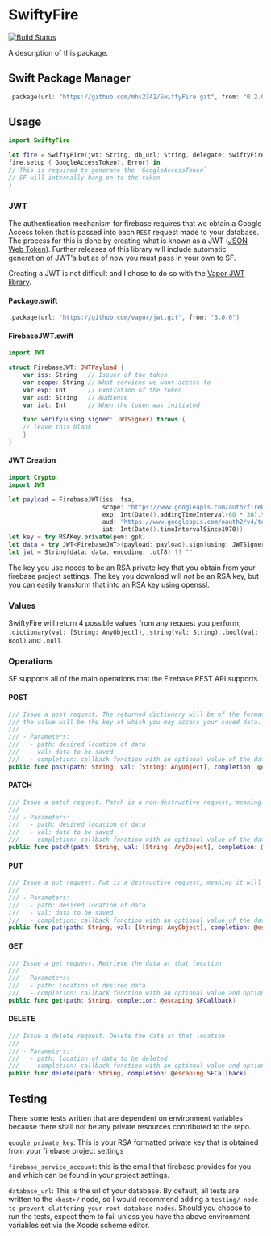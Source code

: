 # SwiftyFire
[![Build Status](https://travis-ci.com/mhs2342/SwiftyFire.svg?branch=master)](https://travis-ci.com/mhs2342/SwiftyFire)

A description of this package.

## Swift Package Manager 
```swift
.package(url: "https://github.com/mhs2342/SwiftyFire.git", from: "0.2.0"),

```

## Usage
```swift
import SwiftyFire

let fire = SwiftyFire(jwt: String, db_url: String, delegate: SwiftyFireDelegate)
fire.setup { GoogleAccessToken?, Error? in 
// This is required to generate the `GoogleAccessToken` 
// SF will internally hang on to the token
}
```

### JWT
The authentication mechanism for firebase requires that we obtain a Google Access token that is passed into each `REST` request made to your database. The process for this is done by creating what is known as a JWT ([JSON Web Token](https://www.jwt.io)). Further releases of this library will include automatic generation of JWT's but as of now you must pass in your own to SF. 

Creating a JWT is not difficult and I chose to do so with the [Vapor JWT library](https://github.com/vapor/jwt).

#### Package.swift
```swift
.package(url: "https://github.com/vapor/jwt.git", from: "3.0.0")
```

#### FirebaseJWT.swift
```swift
import JWT

struct FirebaseJWT: JWTPayload {
    var iss: String   // Issuer of the token
    var scope: String // What services we want access to
    var exp: Int      // Expiration of the token
    var aud: String   // Audience
    var iat: Int      // When the token was initiated 

    func verify(using signer: JWTSigner) throws {
	// leave this blank
    }
}
```

#### JWT Creation
```swift
import Crypto
import JWT

let payload = FirebaseJWT(iss: fsa,
                          scope: "https://www.googleapis.com/auth/firebase.database https://www.googleapis.com/auth/userinfo.email",
                          exp: Int(Date().addingTimeInterval(60 * 30).timeIntervalSince1970),
                          aud: "https://www.googleapis.com/oauth2/v4/token",
                          iat: Int(Date().timeIntervalSince1970))
let key = try RSAKey.private(pem: gpk)
let data = try JWT<FirebaseJWT>(payload: payload).sign(using: JWTSigner.rs256(key: key))
let jwt = String(data: data, encoding: .utf8) ?? ""
```
The key you use needs to be an RSA private key that you obtain from your firebase project settings. The key you download will *not* be an RSA key, but you can easily transform that into an RSA key using openssl.

### Values
SwiftyFire will return 4 possible values from any request you perform, `.dictionary(val: [String: AnyObject])`, `.string(val: String)`, `.bool(val: Bool)` and `.null`

### Operations
SF supports all of the main operations that the Firebase REST API supports. 
#### POST
```swift
/// Issue a post request. The returned dictionary will be of the format { "name": <auto generated id> }.
/// the value will be the key at which you may access your saved data. i.e. /path/to/<auto generated id>
///
/// - Parameters:
///   - path: desired location of data
///   - val: data to be saved
///   - completion: callback function with an optional value of the data just saved and optional error
public func post(path: String, val: [String: AnyObject], completion: @escaping SFCallback)
```
#### PATCH
```swift
/// Issue a patch request. Patch is a non-destructive request, meaning it will not overwrite that node with your data.
///
/// - Parameters:
///   - path: desired location of data
///   - val: data to be saved
///   - completion: callback function with an optional value of the data just saved and optional error
public func patch(path: String, val: [String: AnyObject], completion: @escaping SFCallback)
```
#### PUT
```swift
/// Issue a put request. Put is a destructive request, meaning it will overwrite that node with your data.
///
/// - Parameters:
///   - path: desired location of data
///   - val: data to be saved
///   - completion: callback function with an optional value of the data just saved and optional error
public func put(path: String, val: [String: AnyObject], completion: @escaping SFCallback)
```
#### GET
```swift
/// Issue a get request. Retrieve the data at that location
///
/// - Parameters:
///   - path: location of desired data
///   - completion: callback function with an optional value and optional error
public func get(path: String, completion: @escaping SFCallback)
```
#### DELETE
```swift
/// Issue a delete request. Delete the data at that location
///
/// - Parameters:
///   - path: location of data to be deleted
///   - completion: callback function with an optional value and optional error
public func delete(path: String, completion: @escaping SFCallback)
```

## Testing
There some tests written that are dependent on environment variables because there shall not be any private resources contributed to the repo. 

`google_private_key`: This is your RSA formatted private key that is obtained from your firebase project settings

`firebase_service_account`: this is the email that firebase provides for you and which can be found in your project settings.

`database_url`: This is the url of your database. By default, all tests are written to the `<host>/` node, so I would recommend adding a `testing/ node to prevent cluttering your root database nodes`.
	Should you choose to run the tests, expect them to fail unless you have the above environment variables set via the Xcode scheme editor.
